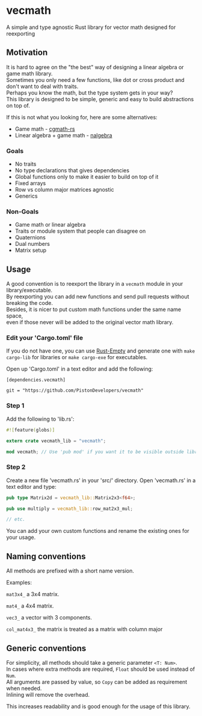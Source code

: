 vecmath
=======

A simple and type agnostic Rust library for vector math designed for reexporting

## Motivation

It is hard to agree on the "the best" way of designing a linear algebra or game math library.  
Sometimes you only need a few functions, like dot or cross product and don't want to deal with traits.  
Perhaps you know the math, but the type system gets in your way?  
This library is designed to be simple, generic and easy to build abstractions on top of.  

If this is not what you looking for, here are some alternatives:

* Game math - [cgmath-rs](https://github.com/bjz/cgmath-rs)
* Linear algebra + game math - [nalgebra](http://nalgebra.org/)

### Goals

* No traits
* No type declarations that gives dependencies
* Global functions only to make it easier to build on top of it
* Fixed arrays
* Row vs column major matrices agnostic
* Generics

### Non-Goals

* Game math or linear algebra
* Traits or module system that people can disagree on
* Quaternions
* Dual numbers
* Matrix setup

## Usage

A good convention is to reexport the library in a `vecmath` module in your library/executable.  
By reexporting you can add new functions and send pull requests without breaking the code.  
Besides, it is nicer to put custom math functions under the same name space,  
even if those never will be added to the original vector math library.  

### Edit your 'Cargo.toml' file

If you do not have one, you can use [Rust-Empty](https://github.com/bvssvni/rust-empty) and generate one with `make cargo-lib` for libraries or `make cargo-exe` for executables.

Open up 'Cargo.toml' in a text editor and add the following:

```
[dependencies.vecmath]

git = "https://github.com/PistonDevelopers/vecmath"
```

### Step 1

Add the following to 'lib.rs':

```Rust
#![feature(globs)]

extern crate vecmath_lib = "vecmath";

mod vecmath; // Use 'pub mod' if you want it to be visible outside library.
```

### Step 2

Create a new file 'vecmath.rs' in your 'src/' directory.
Open 'vecmath.rs' in a text editor and type:

```Rust
pub type Matrix2d = vecmath_lib::Matrix2x3<f64>;

pub use multiply = vecmath_lib::row_mat2x3_mul;

// etc.
```

You can add your own custom functions and rename the existing ones for your usage.

## Naming conventions

All methods are prefixed with a short name version.  

Examples:

`mat3x4_` a 3x4 matrix.

`mat4_` a 4x4 matrix.

`vec3_` a vector with 3 components.

`col_mat4x3_` the matrix is treated as a matrix with column major

## Generic conventions

For simplicity, all methods should take a generic parameter `<T: Num>`.  
In cases where extra methods are required, `Float` should be used instead of `Num`.  
All arguments are passed by value, so `Copy` can be added as requirement when needed.  
Inlining will remove the overhead.  

This increases readability and is good enough for the usage of this library.
